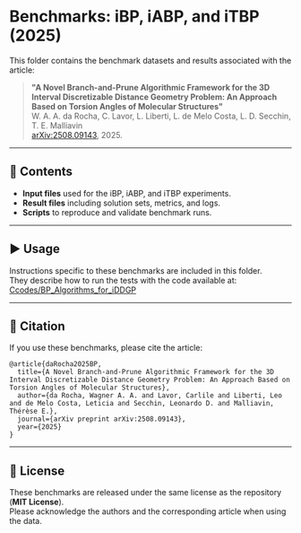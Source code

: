 # Benchmarks: iBP, iABP, and iTBP (2025)

This folder contains the benchmark datasets and results associated with the article:

> **"A Novel Branch-and-Prune Algorithmic Framework for the 3D Interval Discretizable Distance Geometry Problem: An Approach Based on Torsion Angles of Molecular Structures"**  
> W. A. A. da Rocha, C. Lavor, L. Liberti, L. de Melo Costa, L. D. Secchin, T. E. Malliavin  
> [arXiv:2508.09143](https://arxiv.org/abs/2508.09143), 2025.

---

## 📂 Contents

- **Input files** used for the iBP, iABP, and iTBP experiments.  
- **Result files** including solution sets, metrics, and logs.  
- **Scripts** to reproduce and validate benchmark runs.  

---

## ▶️ Usage

Instructions specific to these benchmarks are included in this folder.  
They describe how to run the tests with the code available at:  
[Ccodes/BP_Algorithms_for_iDDGP](https://github.com/wdarocha/BP_Algorithms_for_iDDGP)

---

## 📖 Citation

If you use these benchmarks, please cite the article:

```
@article{daRocha2025BP,
  title={A Novel Branch-and-Prune Algorithmic Framework for the 3D Interval Discretizable Distance Geometry Problem: An Approach Based on Torsion Angles of Molecular Structures},
  author={da Rocha, Wagner A. A. and Lavor, Carlile and Liberti, Leo and de Melo Costa, Leticia and Secchin, Leonardo D. and Malliavin, Thérèse E.},
  journal={arXiv preprint arXiv:2508.09143},
  year={2025}
}
```

---

## 📜 License

These benchmarks are released under the same license as the repository (**MIT License**).  
Please acknowledge the authors and the corresponding article when using the data.
